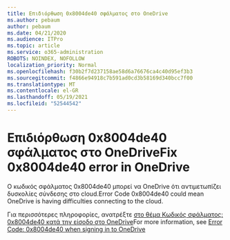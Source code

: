```yaml
---
title: Επιδιόρθωση 0x8004de40 σφάλματος στο OneDrive
ms.author: pebaum
author: pebaum
ms.date: 04/21/2020
ms.audience: ITPro
ms.topic: article
ms.service: o365-administration
ROBOTS: NOINDEX, NOFOLLOW
localization_priority: Normal
ms.openlocfilehash: f30b2f7d237158ae58d6a76676ca4c40d95ef3b3
ms.sourcegitcommit: f4866e94918c7b591ad0cd3b58169d340bcc7f00
ms.translationtype: MT
ms.contentlocale: el-GR
ms.lasthandoff: 05/19/2021
ms.locfileid: "52544542"
---
```

# <a name="fix-0x8004de40-error-in-onedrive"></a><span data-ttu-id="ff3a9-102">Επιδιόρθωση 0x8004de40 σφάλματος στο OneDrive</span><span class="sxs-lookup"><span data-stu-id="ff3a9-102">Fix 0x8004de40 error in OneDrive</span></span>

<span data-ttu-id="ff3a9-103">Ο κωδικός σφάλματος 0x8004de40 μπορεί να OneDrive ότι αντιμετωπίζει δυσκολίες σύνδεσης στο cloud.</span><span class="sxs-lookup"><span data-stu-id="ff3a9-103">Error Code 0x8004de40 could mean OneDrive is having difficulties connecting to the cloud.</span></span> 

<span data-ttu-id="ff3a9-104">Για περισσότερες πληροφορίες, ανατρέξτε [στο θέμα Κωδικός σφάλματος: 0x8004de40 κατά την είσοδο στο OneDrive](/sharepoint/troubleshoot/administration/error-0x8004de40-in-onedrive)</span><span class="sxs-lookup"><span data-stu-id="ff3a9-104">For more information, see [Error Code: 0x8004de40 when signing in to OneDrive](/sharepoint/troubleshoot/administration/error-0x8004de40-in-onedrive)</span></span>